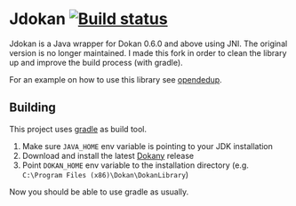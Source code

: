 Jdokan [![Build status](https://ci.appveyor.com/api/projects/status/52nkbt94kirwaxsc?svg=true)](https://ci.appveyor.com/project/sherter/jdokan)
======

Jdokan is a Java wrapper for Dokan 0.6.0 and above using JNI.
The original version is no longer maintained. I made this fork 
in order to clean the library up and improve the build process (with gradle).

For an example on how to use this library see 
[opendedup](http://code.google.com/p/opendedup/source/browse/trunk/src/org/opendedup/sdfs/windows/fs/WinSDFS.java).

## Building
This project uses [gradle](http://gradle.org/) as build tool.

1. Make sure `JAVA_HOME` env variable is pointing to your JDK installation
2. Download and install the latest [Dokany](https://github.com/Maxhy/dokany/releases) release
3. Point `DOKAN_HOME` env variable to the installation directory 
(e.g. `C:\Program Files (x86)\Dokan\DokanLibrary`)

Now you should be able to use gradle as usually.

